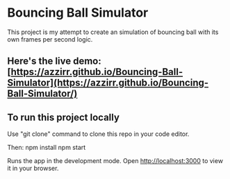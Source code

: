 # Bouncing Ball Simulator

This project is my attempt to create an simulation of bouncing ball with its own frames per second logic.

## Here's the live demo: [https://azzirr.github.io/Bouncing-Ball-Simulator](https://azzirr.github.io/Bouncing-Ball-Simulator/)

## To run this project locally

Use "git clone" command to clone this repo in your code editor.

Then:
npm install
npm start

Runs the app in the development mode.
Open [http://localhost:3000](http://localhost:3000) to view it in your browser.

